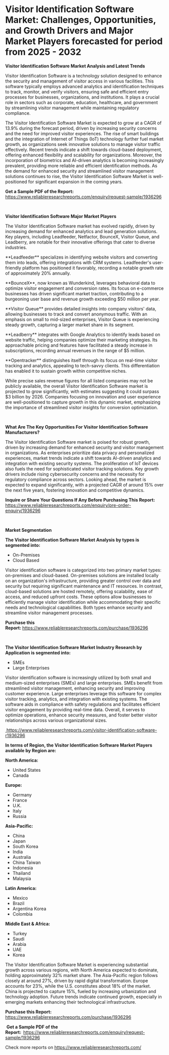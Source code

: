 <p><h1>Visitor Identification Software Market: Challenges, Opportunities, and Growth Drivers and Major Market Players forecasted for period from 2025 - 2032</h1></p><p><strong>Visitor Identification Software Market Analysis and Latest Trends</strong></p>
<p><p>Visitor Identification Software is a technology solution designed to enhance the security and management of visitor access in various facilities. This software typically employs advanced analytics and identification techniques to track, monitor, and verify visitors, ensuring safe and efficient entry processes for businesses, organizations, and institutions. It plays a crucial role in sectors such as corporate, education, healthcare, and government by streamlining visitor management while maintaining regulatory compliance.</p><p>The Visitor Identification Software Market is expected to grow at a CAGR of 13.9% during the forecast period, driven by increasing security concerns and the need for improved visitor experiences. The rise of smart buildings and the integration of Internet of Things (IoT) technology further fuel market growth, as organizations seek innovative solutions to manage visitor traffic effectively. Recent trends indicate a shift towards cloud-based deployment, offering enhanced flexibility and scalability for organizations. Moreover, the incorporation of biometrics and AI-driven analytics is becoming increasingly prevalent, providing more reliable and efficient identification methods. As the demand for enhanced security and streamlined visitor management solutions continues to rise, the Visitor Identification Software Market is well-positioned for significant expansion in the coming years.</p></p>
<p><strong>Get a Sample PDF of the Report:&nbsp;</strong> <a href="https://www.reliableresearchreports.com/enquiry/request-sample/1936296?utm_campaign=2245&utm_medium=2&utm_source=Github&utm_content=ia&utm_term=09032025&utm_id=visitor-identification-software">https://www.reliableresearchreports.com/enquiry/request-sample/1936296</a></p>
<p>&nbsp;</p>
<p><strong>Visitor Identification Software Major Market Players</strong></p>
<p><p>The Visitor Identification Software market has evolved rapidly, driven by increasing demand for enhanced analytics and lead generation solutions. Key players, including Leadfeeder, Netfactor, BounceX, Visitor Queue, and Leadberry, are notable for their innovative offerings that cater to diverse industries.</p><p>**Leadfeeder** specializes in identifying website visitors and converting them into leads, offering integrations with CRM systems. Leadfeeder's user-friendly platform has positioned it favorably, recording a notable growth rate of approximately 20% annually.</p><p>**BounceX**, now known as Wunderkind, leverages behavioral data to optimize visitor engagement and conversion rates. Its focus on e-commerce businesses has driven significant market traction, contributing to a burgeoning user base and revenue growth exceeding $50 million per year.</p><p>**Visitor Queue** provides detailed insights into company visitors' data, allowing businesses to track and convert anonymous traffic. With an emphasis on small to mid-sized enterprises, Visitor Queue is experiencing steady growth, capturing a larger market share in its segment.</p><p>**Leadberry** integrates with Google Analytics to identify leads based on website traffic, helping companies optimize their marketing strategies. Its approachable pricing and features have facilitated a steady increase in subscriptions, recording annual revenues in the range of $5 million.</p><p>**Opentracker** distinguishes itself through its focus on real-time visitor tracking and analytics, appealing to tech-savvy clients. This differentiation has enabled it to sustain growth within competitive niches.</p><p>While precise sales revenue figures for all listed companies may not be publicly available, the overall Visitor Identification Software market is projected to grow significantly, with estimates suggesting it could surpass $3 billion by 2026. Companies focusing on innovation and user experience are well-positioned to capture growth in this dynamic market, emphasizing the importance of streamlined visitor insights for conversion optimization.</p></p>
<p>&nbsp;</p>
<p><strong>What Are The Key Opportunities For Visitor Identification Software Manufacturers?</strong></p>
<p><p>The Visitor Identification Software market is poised for robust growth, driven by increasing demand for enhanced security and visitor management in organizations. As enterprises prioritize data privacy and personalized experiences, market trends indicate a shift towards AI-driven analytics and integration with existing security systems. The proliferation of IoT devices also fuels the need for sophisticated visitor tracking solutions. Key growth drivers include rising cybersecurity concerns and the necessity for regulatory compliance across sectors. Looking ahead, the market is expected to expand significantly, with a projected CAGR of around 15% over the next five years, fostering innovation and competitive dynamics.</p></p>
<p><strong>Inquire or Share Your Questions If Any Before Purchasing This Report:</strong> <a href="https://www.reliableresearchreports.com/enquiry/pre-order-enquiry/1936296?utm_campaign=2245&utm_medium=2&utm_source=Github&utm_content=ia&utm_term=09032025&utm_id=visitor-identification-software">https://www.reliableresearchreports.com/enquiry/pre-order-enquiry/1936296</a></p>
<p>&nbsp;</p>
<p><strong>Market Segmentation</strong></p>
<p><strong>The Visitor Identification Software Market Analysis by types is segmented into:</strong></p>
<p><ul><li>On-Premises</li><li>Cloud Based</li></ul></p>
<p><p>Visitor identification software is categorized into two primary market types: on-premises and cloud-based. On-premises solutions are installed locally on an organization's infrastructure, providing greater control over data and security but requiring significant maintenance and IT resources. In contrast, cloud-based solutions are hosted remotely, offering scalability, ease of access, and reduced upfront costs. These options allow businesses to efficiently manage visitor identification while accommodating their specific needs and technological capabilities. Both types enhance security and streamline visitor management processes.</p></p>
<p><strong>Purchase this Report:&nbsp;</strong><a href="https://www.reliableresearchreports.com/purchase/1936296?utm_campaign=2245&utm_medium=2&utm_source=Github&utm_content=ia&utm_term=09032025&utm_id=visitor-identification-software">https://www.reliableresearchreports.com/purchase/1936296</a></p>
<p>&nbsp;</p>
<p><strong>The Visitor Identification Software Market Industry Research by Application is segmented into:</strong></p>
<p><ul><li>SMEs</li><li>Large Enterprises</li></ul></p>
<p><p>Visitor identification software is increasingly utilized by both small and medium-sized enterprises (SMEs) and large enterprises. SMEs benefit from streamlined visitor management, enhancing security and improving customer experience. Large enterprises leverage this software for complex visitor tracking, analytics, and integration with existing systems. The software aids in compliance with safety regulations and facilitates efficient visitor engagement by providing real-time data. Overall, it serves to optimize operations, enhance security measures, and foster better visitor relationships across various organizational sizes.</p></p>
<p><a href="https://www.reliableresearchreports.com/visitor-identification-software-r1936296?utm_campaign=2245&utm_medium=2&utm_source=Github&utm_content=ia&utm_term=09032025&utm_id=visitor-identification-software">&nbsp;https://www.reliableresearchreports.com/visitor-identification-software-r1936296</a></p>
<p><strong>In terms of Region, the Visitor Identification Software Market Players available by Region are:</strong></p>
<p>
    <p> <strong> North America: </strong>
        <ul>
            <li>United States</li>
            <li>Canada</li>
        </ul>
        </p> 
    <p> <strong> Europe: </strong>
        <ul>
            <li>Germany</li>
            <li>France</li>
            <li>U.K.</li>
            <li>Italy</li>
            <li>Russia</li>
        </ul>
        </p> 
    <p> <strong> Asia-Pacific: </strong>
        <ul>
            <li>China</li>
            <li>Japan</li>
            <li>South Korea</li>
            <li>India</li>
            <li>Australia</li>
            <li>China Taiwan</li>
            <li>Indonesia</li>
            <li>Thailand</li>
            <li>Malaysia</li>
        </ul>
        </p> 
    <p> <strong> Latin America: </strong>
        <ul>
            <li>Mexico</li>
            <li>Brazil</li>
            <li>Argentina Korea</li>
            <li>Colombia</li>
        </ul>
        </p> 
    <p> <strong> Middle East & Africa: </strong>
        <ul>
            <li>Turkey</li>
            <li>Saudi</li>
            <li>Arabia</li>
            <li>UAE</li>
            <li>Korea</li>
        </ul>
    </p>
    </p>
<p><p>The Visitor Identification Software Market is experiencing substantial growth across various regions, with North America expected to dominate, holding approximately 32% market share. The Asia-Pacific region follows closely at around 27%, driven by rapid digital transformation. Europe accounts for 23%, while the U.S. constitutes about 18% of the market. China is projected to capture 15%, fueled by increasing urbanization and technology adoption. Future trends indicate continued growth, especially in emerging markets enhancing their technological infrastructure.</p></p>
<p><strong>Purchase this Report: </strong><a href="https://www.reliableresearchreports.com/purchase/1936296?utm_campaign=2245&utm_medium=2&utm_source=Github&utm_content=ia&utm_term=09032025&utm_id=visitor-identification-software">https://www.reliableresearchreports.com/purchase/1936296</a></p>
<p>&nbsp;<strong>Get a Sample PDF of the Report:&nbsp;&nbsp;</strong><a href="https://www.reliableresearchreports.com/enquiry/request-sample/1936296?utm_campaign=2245&utm_medium=2&utm_source=Github&utm_content=ia&utm_term=09032025&utm_id=visitor-identification-software">https://www.reliableresearchreports.com/enquiry/request-sample/1936296</a></p>
<p><strong></strong></p>
<p>Check more reports on <a href="https://www.reliableresearchreports.com/?utm_campaign=2245&utm_medium=2&utm_source=Github&utm_content=ia&utm_term=09032025&utm_id=visitor-identification-software">https://www.reliableresearchreports.com/</a></p>